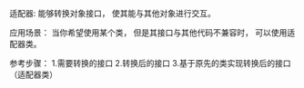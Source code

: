 适配器: 能够转换对象接口， 使其能与其他对象进行交互。

应用场景：
当你希望使用某个类， 但是其接口与其他代码不兼容时， 可以使用适配器类。

参考步骤：
1.需要转换的接口
2.转换后的接口
3.基于原先的类实现转换后的接口（适配器类）
